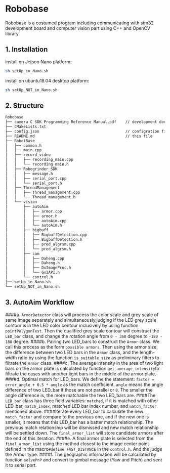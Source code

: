# Robobase

Robobase is a costumed program including communicating with stm32 development board and computer vision part using C++ and OpenCV library 

## 1. Installation
install on Jetson Nano platform:
```bash
sh setUp_in_Nano.sh
```
install on ubuntu18.04 desktop platform:
```bash
sh setUp_NOT_in_Nano.sh
```

## 2. Structure
```bash
Robobase
├── camera C SDK Programming Reference Manual.pdf    // development document for camera
├── CMakeLists.txt
├── config.json                                      // configration file
├── README.md                                        // this file
├── RobotBase
│   ├── common.h        
│   ├── main.cpp
│   ├── record_video
│   │   ├── recording_main.cpp
│   │   └── recording_main.h
│   ├── Robogrinder_SDK
│   │   ├── message.h
│   │   ├── serial_port.cpp
│   │   └── serial_port.h
│   ├── ThreadManagement
│   │   ├── Thread_management.cpp
│   │   └── Thread_management.h
│   └── vision
│       ├── autoAim
│       │   ├── armor.cpp                 
│       │   ├── armor.h
│       │   ├── autoAim.cpp
│       │   └── autoAim.h
│       ├── bigbuff
│       │   ├── BigbuffDetection.cpp
│       │   ├── BigbuffDetection.h
│       │   ├── pred_algrsm.cpp
│       │   └── pred_algrsm.h
│       ├── cam
│       │   ├── Daheng.cpp
│       │   ├── Daheng.h
│       │   ├── DxImageProc.h
│       │   └── GxIAPI.h
│       └── control.h
├── setUp_in_Nano.sh
└── setUp_NOT_in_Nano.sh
```
## 3. AutoAim Workflow
####a. `ArmorDetector` class will process the color scale and grey scale of same image separately and simultaneously,judging if the LED grey scale contour is in the LED color contour inclusively by using function `pointPolygonTest`. Then the qualified grey scale contour will construct the `LED_bar` class, and change the rotation angle from `0 - 360` degree to `-180 - 180` degree.
####b. Pairing two LED_bars to construct the `Armor` class. We call this process as the form `possible armors`. Then using the armor size, the difference between two LED bars in the `Armor` class, and the length-width ratio by using the function `is_suitable_size` as preliminary filters to filtrate the `Armor` class.
####c. The average intensity in the area of two light bars on the armor plate is calculated by function `get_average_intensity`to filtrate the cases with another light bars in the middle of the armor plate.
####d. Optimal match for LED_bars. We define the statement: `factor = error_angle + 0.5 * angle` as the match coefficient. `angle` means the angle difference of two LED_bar if those are not parallel or `0`. The smaller the angle difference is, the more matchable the two LED_bars are. 
####The `LED_bar` class has three field variables: `matched`, if it is matched with other LED_bar, `match_index`, matched LED bar index number, and `match_factor` mentioned above.
####Iterate every LED_bar to calculate the new `match_factor` and compare to the previous one, and If the new one is smaller, it means that this LED_bar has a batter match relationship. The previous match relationship will be dismissed and new match relationship will be settled down. The `final_armor_list` will store candidate armors after the end of this iteration.
####e. A final armor plate is selected from the `final_armor_list` using the method closest to the image center point  defined in the macro`#define FAST_DISTANCE` in the `control.h`. And the judge the Armor type.
####f. The geographic information will be calculated by function `solvePnP` and convert to gimbal message (Yaw and Pitch) and sent it to serial port.


